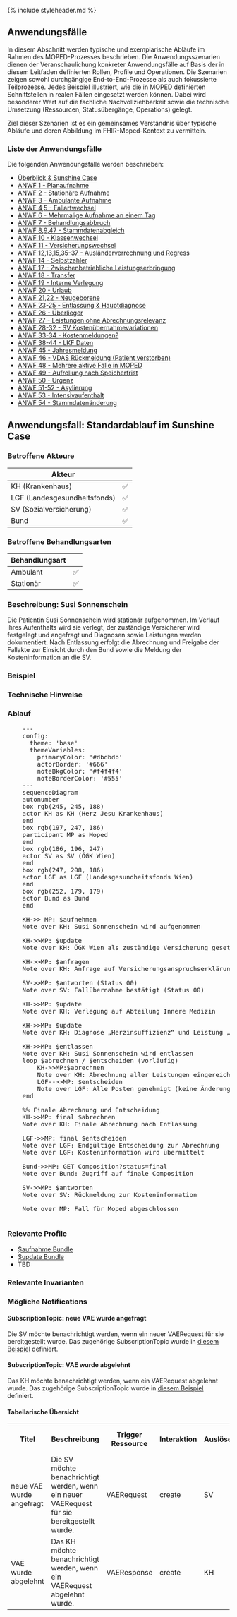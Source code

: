 {% include styleheader.md %}
## Anwendungsfälle
In diesem Abschnitt werden typische und exemplarische Abläufe im Rahmen des MOPED-Prozesses beschrieben. Die Anwendungsszenarien dienen der Veranschaulichung konkreter Anwendungsfälle auf Basis der in diesem Leitfaden definierten Rollen, Profile und Operationen. Die Szenarien zeigen sowohl durchgängige End-to-End-Prozesse als auch fokussierte Teilprozesse. Jedes Beispiel illustriert, wie die in MOPED definierten Schnittstellen in realen Fällen eingesetzt werden können. Dabei wird besonderer Wert auf die fachliche Nachvollziehbarkeit sowie die technische Umsetzung (Ressourcen, Statusübergänge, Operations) gelegt.

Ziel dieser Szenarien ist es ein gemeinsames Verständnis über typische Abläufe und deren Abbildung im FHIR-Moped-Kontext zu vermitteln.

### Liste der Anwendungsfälle

Die folgenden Anwendungsfälle werden beschrieben:

- [Überblick & Sunshine Case](anwendungsfaelle.html)
- [ANWF 1 - Planaufnahme](AF1.html)
- [ANWF 2 - Stationäre Aufnahme](AF2.html)
- [ANWF 3 - Ambulante Aufnahme](AF3.html)
- [ANWF 4,5 - Fallartwechsel](AF4u5.html)
- [ANWF 6 - Mehrmalige Aufnahme an einem Tag](AF6.html)
- [ANWF 7 - Behandlungsabbruch](AF7.html)
- [ANWF 8,9,47 - Stammdatenabgleich](AF8u9u47.html)
- [ANWF 10 - Klassenwechsel](AF10.html)
- [ANWF 11 - Versicherungswechsel](AF11.html)
- [ANWF 12,13,15,35-37 - Ausländerverrechnung und Regress](AF12.html)
- [ANWF 14 - Selbstzahler](AF14.html)
- [ANWF 17 - Zwischenbetriebliche Leistungserbringung](AF17.html)
- [ANWF 18 - Transfer](AF18.html)
- [ANWF 19 - Interne Verlegung](AF19.html)
- [ANWF 20 - Urlaub](AF20.html)
- [ANWF 21,22 - Neugeborene](AF21u22.html)
- [ANWF 23-25 - Entlassung & Hauptdiagnose](AF23bis25.html)
- [ANWF 26 - Überlieger](AF26.html)
- [ANWF 27 - Leistungen ohne Abrechnungsrelevanz](AF27.html)
- [ANWF 28-32 - SV Kostenübernahmevariationen](AF28bis32.html)
- [ANWF 33-34 - Kostenmeldungen?](AF33u34.html)
- [ANWF 38-44 - LKF Daten](AF38bis44.html)
- [ANWF 45 - Jahresmeldung](AF45.html)
- [ANWF 46 - VDAS Rückmeldung (Patient verstorben)](AF46.html)
- [ANWF 48 - Mehrere aktive Fälle in MOPED](AF48.html)
- [ANWF 49 - Aufrollung nach Speicherfrist](AF49.html)
- [ANWF 50 - Urgenz](AF50.html)
- [ANWF 51-52 - Asylierung](AF51u52.html)
- [ANWF 53 - Intensivaufenthalt](AF53.html)
- [ANWF 54 - Stammdatenänderung](AF54.html)



## Anwendungsfall: Standardablauf im Sunshine Case

### Betroffene Akteure

| Akteur            | | 
|-------------------|--------------:|
| KH (Krankenhaus)  |      ✅   |
| LGF (Landesgesundheitsfonds) |  ✅  |
| SV (Sozialversicherung)      |  ✅  |
| Bund         |  ✅  |

### Betroffene Behandlungsarten

| Behandlungsart|  |
|-----------|----:|
| Ambulant  |  ✅ |
| Stationär |  ✅ |


### Beschreibung: Susi Sonnenschein
Die Patientin Susi Sonnenschein wird stationär aufgenommen. Im Verlauf ihres Aufenthalts wird sie verlegt, der zuständige Versicherer wird festgelegt und angefragt und Diagnosen sowie Leistungen werden dokumentiert. Nach Entlassung erfolgt die Abrechnung und Freigabe der Fallakte zur Einsicht durch den Bund sowie die Meldung der Kosteninformation an die SV.

### Beispiel

### Technische Hinweise


### Ablauf 
<pre class="mermaid">
    ---
    config:
      theme: 'base'
      themeVariables:
        primaryColor: '#dbdbdb'         
        actorBorder: '#666'
        noteBkgColor: '#f4f4f4'
        noteBorderColor: '#555'
    ---
    sequenceDiagram
    autonumber
    box rgb(245, 245, 188)
    actor KH as KH (Herz Jesu Krankenhaus)
    end
    box rgb(197, 247, 186)
    participant MP as Moped
    end
    box rgb(186, 196, 247)
    actor SV as SV (ÖGK Wien)
    end
    box rgb(247, 208, 186)
    actor LGF as LGF (Landesgesundheitsfonds Wien)
    end
    box rgb(252, 179, 179) 
    actor Bund as Bund 
    end
    
    KH->> MP: $aufnehmen
    Note over KH: Susi Sonnenschein wird aufgenommen

    KH->>MP: $update
    Note over KH: ÖGK Wien als zuständige Versicherung gesetzt

    KH->>MP: $anfragen
    Note over KH: Anfrage auf Versicherungsanspruchserklärung 

    SV->>MP: $antworten (Status 00)
    Note over SV: Fallübernahme bestätigt (Status 00) 

    KH->>MP: $update
    Note over KH: Verlegung auf Abteilung Innere Medizin 

    KH->>MP: $update
    Note over KH: Diagnose „Herzinsuffizienz“ und Leistung „EKG“ erfasst 

    KH->>MP: $entlassen
    Note over KH: Susi Sonnenschein wird entlassen 
    loop $abrechnen / $entscheiden (vorläufig)
        KH->>MP:$abrechnen 
        Note over KH: Abrechnung aller Leistungen eingereicht
        LGF-->>MP: $entscheiden 
        Note over LGF: Alle Posten genehmigt (keine Änderungen)
    end

    %% Finale Abrechnung und Entscheidung
    KH->>MP: final $abrechnen 
    Note over KH: Finale Abrechnung nach Entlassung

    LGF->>MP: final $entscheiden
    Note over LGF: Endgültige Entscheidung zur Abrechnung 
    Note over LGF: Kosteninformation wird übermittelt 

    Bund->>MP: GET Composition?status=final
    Note over Bund: Zugriff auf finale Composition 

    SV->>MP: $antworten
    Note over SV: Rückmeldung zur Kosteninformation

    Note over MP: Fall für Moped abgeschlossen
    
</pre>


### Relevante Profile
- [$aufnahme Bundle](StructureDefinition-MopedUpdateBundleKH.html)
- [$update Bundle](StructureDefinition-MopedUpdateBundleKH.html)
- TBD

### Relevante Invarianten

### Mögliche Notifications

#### SubscriptionTopic: neue VAE wurde angefragt
Die SV möchte benachrichtigt werden, wenn ein neuer VAERequest für sie bereitgestellt wurde. Das zugehörige SubscriptionTopic wurde in [diesem Beispiel](SubscriptionTopic-neueVAE.html) definiert.

#### SubscriptionTopic: VAE wurde abgelehnt
Das KH möchte benachrichtigt werden, wenn ein VAERequest abgelehnt wurde. Das zugehörige SubscriptionTopic wurde in [diesem Beispiel](SubscriptionTopic-VAEabgelehnt.json.html) definiert.

#### Tabellarische Übersicht

<table class="notification-table">
  <tr>
    <th>Titel</th>
    <th>Beschreibung</th>
    <th>Trigger Ressource</th>
    <th>Interaktion</th>
    <th>Auslöser</th>
    <th>Empfänger</th>
    <th>Beschreibung zusätzlicher Bedingungen</th>
    <th>Relevantes Feld</th>
    <th>Bedingung</th>
  </tr>
  <tr>
    <td>neue VAE wurde angefragt</td>
    <td>Die SV möchte benachrichtigt werden, wenn ein neuer VAERequest für sie bereitgestellt wurde.</td>
    <td>VAERequest</td>
    <td>create</td>
    <td>SV</td>
    <td>KH</td>
    <td>/</td>
    <td>/</td>
    <td>/</td>
  </tr>
   <tr>
    <td>VAE wurde abgelehnt</td>
    <td>Das KH möchte benachrichtigt werden, wenn ein VAERequest abgelehnt wurde.</td>
    <td>VAEResponse</td>
    <td>create</td>
    <td>KH</td>
    <td>SV</td>
    <td>Negative VAE</td>
    <td>VAEResponse.decision</td>
    <td>!= #00 AND != #19</td>
  </tr>
</table>


